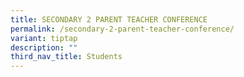 ```yaml
---
title: SECONDARY 2 PARENT TEACHER CONFERENCE
permalink: /secondary-2-parent-teacher-conference/
variant: tiptap
description: ""
third_nav_title: Students
---
```

